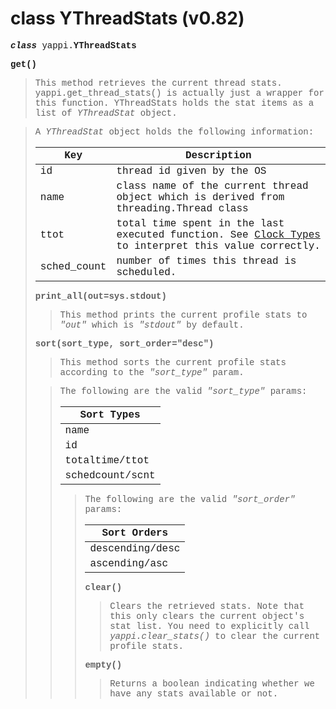 # class YThreadStats (v0.82) #

<font face='Courier New'>

<b><i>class</i></b> yappi.<b>YThreadStats</b>

<b>get()</b>
<blockquote>This method retrieves the current thread stats.      yappi.get_thread_stats() is actually just a wrapper for this function. YThreadStats holds the stat items as a list of <i>YThreadStat</i> object.</blockquote>

<blockquote>A <i>YThreadStat</i> object holds the following information:<br>
<table><thead><th> <b>Key</b> </th><th> <b>Description</b> </th></thead><tbody>
<tr><td> id </td><td> thread id given by the OS </td></tr>
<tr><td> name </td><td> class name of the current thread object which is derived from threading.Thread class </td></tr>
<tr><td> ttot </td><td> total time spent in the last executed function. See <a href='https://code.google.com/p/yappi/wiki/ClockTypes_v082'>Clock Types</a> to interpret this value correctly. </td></tr>
<tr><td> sched_count </td><td> number of times this thread is scheduled. </td></tr></blockquote></tbody></table>

<b>print_all(out=sys.stdout)</b>
<blockquote>This method prints the current profile stats to <i>"out"</i> which is  <i>"stdout"</i> by default.</blockquote>

<b>sort(sort_type, sort_order="desc")</b>
<blockquote>This method sorts the current profile stats according to the  <i>"sort_type"</i> param.</blockquote>

<blockquote>The following are the valid <i>"sort_type"</i> params:<br>
<table><thead><th> <b>Sort Types</b> </th></thead><tbody>
<tr><td> name </td></tr>
<tr><td> id </td></tr>
<tr><td> totaltime/ttot </td></tr>
<tr><td> schedcount/scnt </td></tr></blockquote></tbody></table>

<blockquote>The following are the valid <i>"sort_order"</i> params:<br>
<table><thead><th> <b>Sort Orders</b> </th></thead><tbody>
<tr><td> descending/desc </td></tr>
<tr><td> ascending/asc </td></tr></blockquote></tbody></table>

<b>clear()</b>
<blockquote>Clears the retrieved stats. Note that this only clears the current object's stat list. You need to explicitly call <i>yappi.clear_stats()</i> to clear the current profile stats.</blockquote>

<b>empty()</b>
<blockquote>Returns a boolean indicating whether we have any stats available or not.</blockquote>

</font>